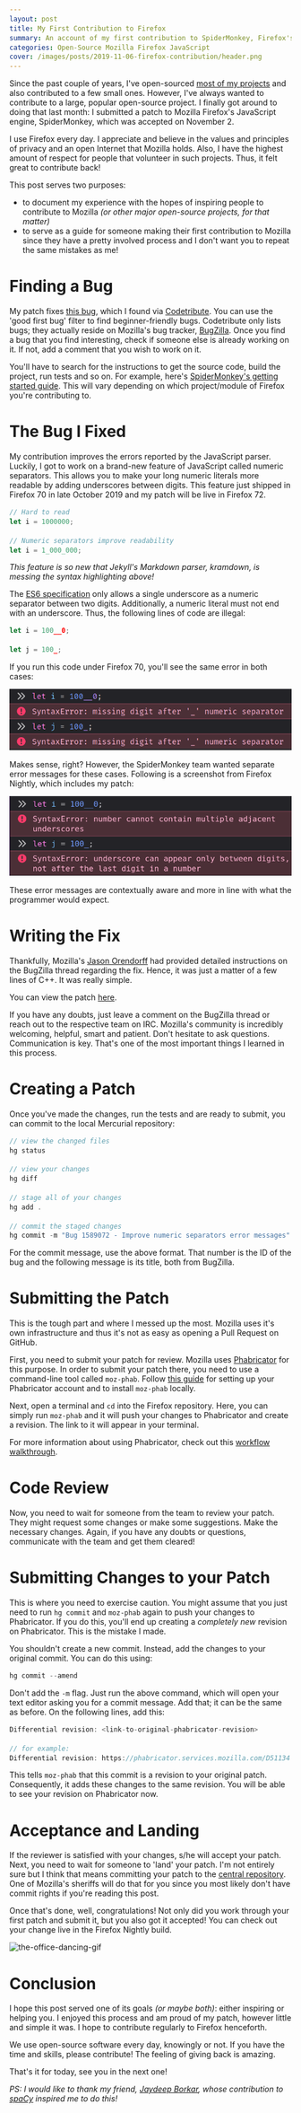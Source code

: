 ```yaml
---
layout: post
title: My First Contribution to Firefox
summary: An account of my first contribution to SpiderMonkey, Firefox's JavaScript engine.
categories: Open-Source Mozilla Firefox JavaScript
cover: /images/posts/2019-11-06-firefox-contribution/header.png
---
```


Since the past couple of years, I've open-sourced [most of my projects](https://github.com/RohitAwate) and also contributed to a few small ones. However, I've always wanted to contribute to a large, popular open-source project. I finally got around to doing that last month: I submitted a patch to Mozilla Firefox's JavaScript engine, SpiderMonkey, which was accepted on November 2.

I use Firefox every day. I appreciate and believe in the values and principles of privacy and an open Internet that Mozilla holds. Also, I have the highest amount of respect for people that volunteer in such projects. Thus, it felt great to contribute back!

This post serves two purposes:
- to document my experience with the hopes of inspiring people to contribute to Mozilla _(or other major open-source projects, for that matter)_
- to serve as a guide for someone making their first contribution to Mozilla since they have a pretty involved process and I don't want you to repeat the same mistakes as me!

# Finding a Bug
My patch fixes [this bug](https://bugzilla.mozilla.org/show_bug.cgi?id=1589072), which I found via [Codetribute](https://codetribute.mozilla.org/). You can use the 'good first bug' filter to find beginner-friendly bugs. Codetribute only lists bugs; they actually reside on Mozilla's bug tracker, [BugZilla](https://bugzilla.mozilla.org/home). Once you find a bug that you find interesting, check if someone else is already working on it. If not, add a comment that you wish to work on it.

You'll have to search for the instructions to get the source code, build the project, run tests and so on. For example, here's [SpiderMonkey's getting started guide](https://wiki.mozilla.org/JavaScript:New_to_SpiderMonkey). This will vary depending on which project/module of Firefox you're contributing to.

# The Bug I Fixed

My contribution improves the errors reported by the JavaScript parser. Luckily, I got to work on a brand-new feature of JavaScript called numeric separators. This allows you to make your long numeric literals more readable by adding underscores between digits. This feature just shipped in Firefox 70 in late October 2019 and my patch will be live in Firefox 72.

```javascript
// Hard to read
let i = 1000000;

// Numeric separators improve readability
let i = 1_000_000;
```
_This feature is so new that Jekyll's Markdown parser, kramdown, is messing the syntax highlighting above!_

The [ES6 specification](https://github.com/tc39/proposal-numeric-separator) only allows a single underscore as a numeric separator between two digits. Additionally, a numeric literal must not end with an underscore. Thus, the following lines of code are illegal:

```javascript
let i = 100__0;

let j = 100_;
```

If you run this code under Firefox 70, you'll see the same error in both cases:

![ff70](/images/posts/2019-11-06-firefox-contribution/ff70.png)

Makes sense, right? However, the SpiderMonkey team wanted separate error messages for these cases. Following is a screenshot from Firefox Nightly, which includes my patch:

![ff72](/images/posts/2019-11-06-firefox-contribution/ff72.png)

These error messages are contextually aware and more in line with what the programmer would expect.

# Writing the Fix

Thankfully, Mozilla's [Jason Orendorff](https://twitter.com/jorendorff/) had provided detailed instructions on the BugZilla thread regarding the fix. Hence, it was just a matter of a few lines of C++. It was really simple.

You can view the patch [here](https://hg.mozilla.org/mozilla-central/rev/08d0bf739bad).

If you have any doubts, just leave a comment on the BugZilla thread or reach out to the respective team on IRC. Mozilla's community is incredibly welcoming, helpful, smart and patient. Don't hesitate to ask questions. Communication is key. That's one of the most important things I learned in this process.

# Creating a Patch

Once you've made the changes, run the tests and are ready to submit, you can commit to the local Mercurial repository:
```c
// view the changed files
hg status

// view your changes
hg diff

// stage all of your changes
hg add .

// commit the staged changes
hg commit -m "Bug 1589072 - Improve numeric separators error messages"
```

For the commit message, use the above format. That number is the ID of the bug and the following message is its title, both from BugZilla.

# Submitting the Patch

This is the tough part and where I messed up the most. Mozilla uses it's own infrastructure and thus it's not as easy as opening a Pull Request on GitHub.

First, you need to submit your patch for review. Mozilla uses [Phabricator](https://phabricator.services.mozilla.com/) for this purpose. In order to submit your patch there, you need to use a command-line tool called `moz-phab`. Follow [this guide](https://moz-conduit.readthedocs.io/en/latest/phabricator-user.html#setting-up-mozphab) for setting up your Phabricator account and to install `moz-phab` locally.

Next, open a terminal and `cd` into the Firefox repository. Here, you can simply run `moz-phab` and it will push your changes to Phabricator and create a revision. The link to it will appear in your terminal.

For more information about using Phabricator, check out this [workflow walkthrough](https://moz-conduit.readthedocs.io/en/latest/walkthrough.html).

# Code Review

Now, you need to wait for someone from the team to review your patch. They might request some changes or make some suggestions. Make the necessary changes. Again, if you have any doubts or questions, communicate with the team and get them cleared!

# Submitting Changes to your Patch

This is where you need to exercise caution. You might assume that you just need to run `hg commit` and `moz-phab` again to push your changes to Phabricator. If you do this, you'll end up creating a _completely new_ revision on Phabricator. This is the mistake I made.

You shouldn't create a new commit. Instead, add the changes to your original commit. You can do this using:
```c
hg commit --amend
```
Don't add the `-m` flag. Just run the above command, which will open your text editor asking you for a commit message. Add that; it can be the same as before. On the following lines, add this:

```c
Differential revision: <link-to-original-phabricator-revision>

// for example:
Differential revision: https://phabricator.services.mozilla.com/D51134
```

This tells `moz-phab` that this commit is a revision to your original patch. Consequently, it adds these changes to the same revision. You will be able to see your revision on Phabricator now.

# Acceptance and Landing

If the reviewer is satisfied with your changes, s/he will accept your patch. Next, you need to wait for someone to 'land' your patch. I'm not entirely sure but I think that means committing your patch to the [central repository](https://hg.mozilla.org/mozilla-central). One of Mozilla's sheriffs will do that for you since you most likely don't have commit rights if you're reading this post.

Once that's done, well, congratulations! Not only did you work through your first patch and submit it, but you also got it accepted! You can check out your change live in the Firefox Nightly build.

![the-office-dancing-gif](https://media.giphy.com/media/AoVyddXBybVjq/giphy.gif)

# Conclusion

I hope this post served one of its goals _(or maybe both)_: either inspiring or helping you. I enjoyed this process and am proud of my patch, however little and simple it was. I hope to contribute regularly to Firefox henceforth.

We use open-source software every day, knowingly or not. If you have the time and skills, please contribute! The feeling of giving back is amazing.

That's it for today, see you in the next one!

_PS: I would like to thank my friend, [Jaydeep Borkar](https://jaydeepborkar.github.io/), whose contribution to [spaCy](https://github.com/explosion/spaCy) inspired me to do this!_